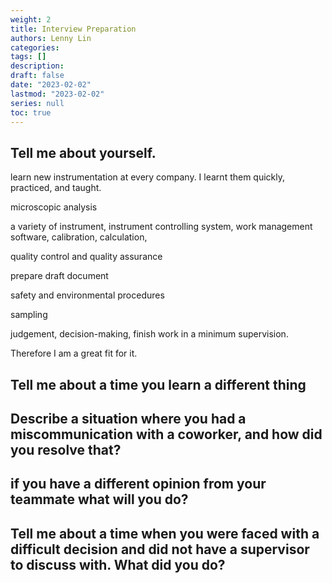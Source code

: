 ```yaml
---
weight: 2
title: Interview Preparation
authors: Lenny Lin
categories: 
tags: []
description: 
draft: false
date: "2023-02-02"
lastmod: "2023-02-02"
series: null
toc: true
---
```





## Tell me about yourself.

learn new instrumentation at every company.  I learnt them quickly, practiced, and taught.  

microscopic analysis  

a variety of instrument, instrument controlling system, work management software, calibration, calculation,   

quality control and quality assurance  

prepare draft document

safety and environmental procedures  

sampling

judgement, decision-making, finish work in a minimum supervision.

Therefore I am a great fit for it.


## Tell me about a time you learn a different thing


## Describe a situation where you had a miscommunication with a coworker, and how did you resolve that?


## if you have a different opinion from your teammate what will you do?


## Tell me about a time when you were faced with a difficult decision and did not have a supervisor to discuss with. What did you do?